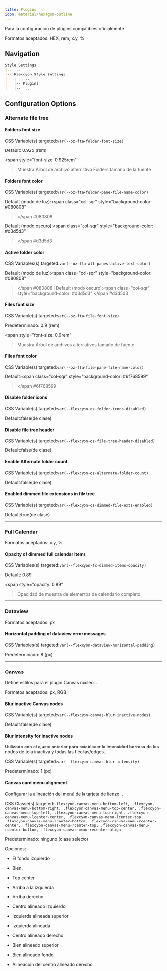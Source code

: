 ```yaml
---
title: Plugins
icon: material/hexagon-outline
---
```


Para la configuración de plugins compatibles oficialmente

Formatos aceptados: HEX, rem, x.y, %

## Navigation
```md
Style Settings
|-- ...
|-- Flexcyon Style Settings
|   |-- ...
|   |-- Plugins
|   |-- ...
```

## Configuration Options

### Alternate file tree

#### Folders font size
CSS Variable(s) targeted:`var(--oz-fta-folder-font-size)`

Default: 0.925 (rem)

<span style="font-size: 0.925rem"
>Muestra Árbol de archivo alternativo Folders tamaño de la fuente</span>

#### Folders font color
CSS Variable(s) targeted:`var(--oz-fta-folder-pane-file-name-color)`

Default (modo de luz):<span class="col-sqr" style="background-color: #080808"
></span
>#080808

Default (modo oscuro):<span class="col-sqr" style="background-color: #d3d5d3"
></span
>#d3d5d3

#### Active folder color
CSS Variables(s) targeted:`var(--oz-fta-all-panes-active-text-color)`

Default (modo de luz):<span class="col-sqr" style="background-color: #080808"
></span
>#080808
i
Default (modo oscuro):<span class="col-sqr" style="background-color: #d3d5d3"
></span
>#d3d5d3

#### Files font size
CSS Variable(s) targeted:`var(--oz-fta-file-font-size)`

Predeterminado: 0.9 (rem)

<span style="font-size: 0.9rem"
>Muestra Árbol de archivos alternativos tamaño de fuente</san>

#### Files font color
CSS Variable(s) targeted:`var(--oz-fta-file-pane-file-name-color)`

Default:<span class="col-sqr" style="background-color: #6f768599"
></span
>#6f768599

#### Disable folder icons
CSS Variable(s) targeted:`var(--flexcyon-oz-folder-icons-disabled)`

Default:false(de clase)

#### Disable file tree header
CSS Variable(s) targeted:`var(--flexcyon-oz-file-tree-header-disabled)`

Default:false(de clase)

#### Enable Alternate folder count
CSS Variable(s) targeted:`var(--flexcyon-oz-alternate-folder-count)`

Default:false(de clase)

#### Enabled dimmed file extensions in file tree
CSS Variable(s) targeted:`var(--flexcyon-oz-dimmed-file-exts-enabled)`

Default:true(de clase)

___
### Full Calendar

Formatos aceptados: x.y, %

#### Opacity of dimmed full calendar items
CSS Variables(s) targeted:`var(--flexcyon-fc-dimmed-items-opacity)`

Default: 0.89

<span style="opacity: 0.89"
>Opacidad de muestra de elementos de calendario completo</span>

___
### Dataview

Formatos aceptados: px

#### Horizontal padding of dataview error messages
CSS Variables(s) targeted:`var(--flexcyon-dataview-horizontal-padding)`

Predeterminado: 8 (px)

___
### Canvas
Define estilos para el plugin Canvas núcleo.
.

Formatos aceptados: px, RGB

#### Blur inactive Canvas nodes
CSS Variable(s) targeted:`var(--flexcyon-canvas-blur-inactive-nodes)`

Default:false(de clase)

#### Blur intensity for inactive nodes
Utilizado con el ajuste anterior para establecer la intensidad borrosa de los nodos de tela inactiva y todas las flechas/edges.
.

CSS Variable(s) targeted:`var(--flexcyon-canvas-blur-intensity)`

Predeterminado: 1 (px)

#### Canvas card menu alignment
Configurar la alineación del menú de la tarjeta de lienzo.
.

CSS Classe(s) targeted:`.flexcyon-canvas-menu-bottom-left, .flexcyon-canvas-menu-bottom-right, .flexcyon-canvas-menu-top-center, .flexcyon-canvas-menu-top-left, .flexcyon-canvas-menu-top-right, .flexcyon-canvas-menu-lcenter-center, .flexcyon-canvas-menu-lcenter-top, .flexcyon-canvas-menu-lcenter-bottom, .flexcyon-canvas-menu-rcenter-center, .flexcyon-canvas-menu-rcenter-top, .flexcyon-canvas-menu-rcenter-bottom, .flexcyon-canvas-menu-recenter-align`

Predeterminado: ninguno (clase selecto)

Opciones:
- El fondo izquierdo

- Bien.

- Top center

- Arriba a la izquierda

- Arriba derecho

- Centro alineado izquierdo

- Izquierda alineada superior

- Izquierda alineada

- Centro alineado derecho

- Bien alineado superior

- Bien alineado fondo

- Alineación del centro alineado derecho